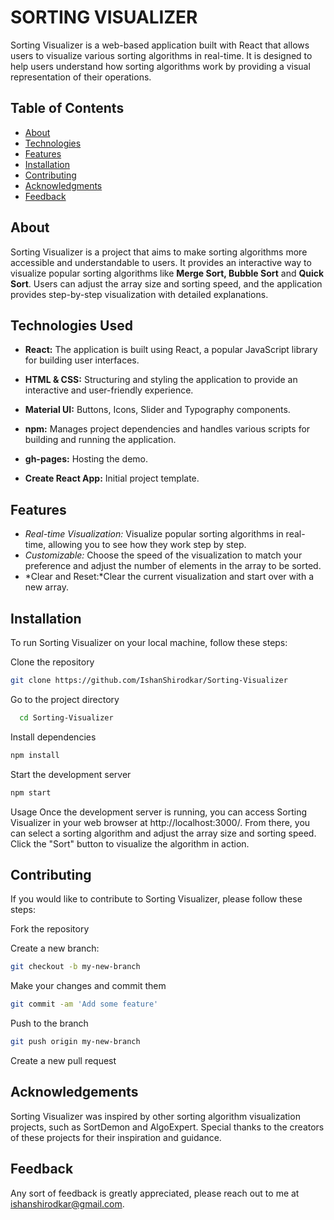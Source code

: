 # SORTING VISUALIZER

Sorting Visualizer is a web-based application built with React that allows users to visualize various sorting algorithms in real-time. It is designed to help users understand how sorting algorithms work by providing a visual representation of their operations.

## Table of Contents

-   [About](#About)
-   [Technologies](#Technologies)
-   [Features](#Features)
-   [Installation](#Installation)
-   [Contributing](#Contributing)
-   [Acknowledgments](#Acknowledgements)
-   [Feedback](#Feedback)

## About

Sorting Visualizer is a project that aims to make sorting algorithms more accessible and understandable to users. It provides an interactive way to visualize popular sorting algorithms like **Merge Sort, Bubble Sort** and **Quick Sort**. Users can adjust the array size and sorting speed, and the application provides step-by-step visualization with detailed explanations.

## Technologies Used

-   **React:** The application is built using React, a popular JavaScript library for building user interfaces.

-   **HTML & CSS:** Structuring and styling the application to provide an interactive and user-friendly experience.

-   **Material UI:** Buttons, Icons, Slider and Typography components.

-   **npm:** Manages project dependencies and handles various scripts for building and running the application.

-   **gh-pages:** Hosting the demo.

-   **Create React App:** Initial project template.


## Features

-  *Real-time Visualization:* Visualize popular sorting algorithms in real-time, allowing you to see how they work step by step.
-  *Customizable:* Choose the speed of the visualization to match your preference and adjust the number of elements in the array to be sorted.
-  *Clear and Reset:*Clear the current visualization and start over with a new array.


## Installation

To run Sorting Visualizer on your local machine, follow these steps:

Clone the repository 
```bash
git clone https://github.com/IshanShirodkar/Sorting-Visualizer
```

Go to the project directory

```bash
  cd Sorting-Visualizer
```

Install dependencies

```bash
npm install
```

Start the development server
```bash
npm start
```

Usage
Once the development server is running, you can access Sorting Visualizer in your web browser at http://localhost:3000/. From there, you can select a sorting algorithm and adjust the array size and sorting speed. Click the "Sort" button to visualize the algorithm in action.


## Contributing
If you would like to contribute to Sorting Visualizer, please follow these steps:

Fork the repository

Create a new branch:
```bash
git checkout -b my-new-branch
```

Make your changes and commit them
```bash
git commit -am 'Add some feature'
```

Push to the branch
```bash
git push origin my-new-branch
```

Create a new pull request


## Acknowledgements
Sorting Visualizer was inspired by other sorting algorithm visualization projects, such as SortDemon and AlgoExpert. Special thanks to the creators of these projects for their inspiration and guidance.


## Feedback
Any sort of feedback is greatly appreciated, please reach out to me at ishanshirodkar@gmail.com.
